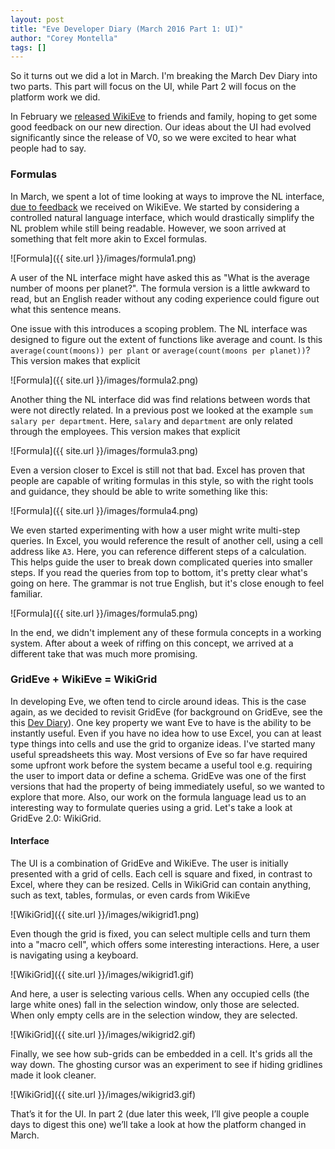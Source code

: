 ```yaml
---
layout: post
title: "Eve Developer Diary (March 2016 Part 1: UI)"
author: "Corey Montella"
tags: []
---
```


So it turns out we did a lot in March. I'm breaking the March Dev Diary into two parts. This part will focus on the UI, while Part 2 will focus on the platform work we did.

In February we [released WikiEve](http://incidentalcomplexity.com/2016/06/10/jan-feb/) to friends and family, hoping to get some good feedback on our new direction. Our ideas about the UI had evolved significantly since the release of V0, so we were excited to hear what people had to say.

### Formulas
In March, we spent a lot of time looking at ways to improve the NL interface, [due to feedback](http://incidentalcomplexity.com/2016/06/14/nlqp/) we received on WikiEve. We started by considering a controlled natural language interface, which would drastically simplify the NL problem while still being readable. However, we soon arrived at something that felt more akin to Excel formulas.

![Formula]({{ site.url }}/images/formula1.png)

A user of the NL interface might have asked this as "What is the average number of moons per planet?". The formula version is a little awkward to read, but an English reader without any coding experience could figure out what this sentence means.

One issue with this introduces a scoping problem. The NL interface was designed to figure out the extent of functions like average and count. Is this `average(count(moons)) per plant` or `average(count(moons per planet))`? This version makes that explicit

![Formula]({{ site.url }}/images/formula2.png)

Another thing the NL interface did was find relations between words that were not directly related. In a previous post we looked at the example `sum salary per department`. Here, `salary` and `department` are only related through the employees. This version makes that explicit

![Formula]({{ site.url }}/images/formula3.png)

Even a version closer to Excel is still not that bad. Excel has proven that people are capable of writing formulas in this style, so with the right tools and guidance, they should be able to write something like this:

![Formula]({{ site.url }}/images/formula4.png)

We even started experimenting with how a user might write multi-step queries. In Excel, you would reference the result of another cell, using a cell address like `A3`. Here, you can reference different steps of a calculation. This helps guide the user to break down complicated queries into smaller steps. If you read the queries from top to bottom, it's pretty clear what's going on here. The grammar is not true English, but it's close enough to feel familiar.

![Formula]({{ site.url }}/images/formula5.png)

In the end, we didn't implement any of these formula concepts in a working system. After about a week of riffing on this concept, we arrived at a different take that was much more promising.

### GridEve + WikiEve = WikiGrid

In developing Eve, we often tend to circle around ideas. This is the case again, as we decided to revisit GridEve (for background on GridEve, see the this [Dev Diary](http://incidentalcomplexity.com/2016/06/03/oct-nov/)). One key property we want Eve to have is the ability to be instantly useful. Even if you have no idea how to use Excel, you can at least type things into cells and use the grid to organize ideas. I've started many useful spreadsheets this way.
 Most versions of Eve so far have required some upfront work before the system became a useful tool e.g. requiring the user to import data or define a schema.
GridEve was one of the first versions that had the property of being immediately useful, so we wanted to explore that more. Also, our work on the formula language lead us to an interesting way to formulate queries using a grid. Let's take a look at GridEve 2.0: WikiGrid.

#### Interface

The UI is a combination of GridEve and WikiEve. The user is initially presented with a grid of cells. Each cell is square and fixed, in contrast to Excel, where they can be resized. Cells in WikiGrid can contain anything, such as text, tables, formulas, or even cards from WikiEve

![WikiGrid]({{ site.url }}/images/wikigrid1.png)

Even though the grid is fixed, you can select multiple cells and turn them into a "macro cell", which offers some interesting interactions. Here, a user is navigating using a keyboard.

![WikiGrid]({{ site.url }}/images/wikigrid1.gif)

And here, a user is selecting various cells. When any occupied cells (the large white ones) fall in the selection window, only those are selected. When only empty cells are in the selection window, they are selected.

![WikiGrid]({{ site.url }}/images/wikigrid2.gif)

Finally, we see how sub-grids can be embedded in a cell. It's grids all the way down. The ghosting cursor was an experiment to see if hiding gridlines made it look cleaner.

![WikiGrid]({{ site.url }}/images/wikigrid3.gif)

That’s it for the UI. In part 2 (due later this week, I’ll give people a couple days to digest this one) we’ll take a look at how the platform changed in March.